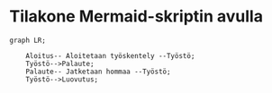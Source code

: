 # Tilakone Mermaid-skriptin avulla


```mermaid
graph LR;

    Aloitus-- Aloitetaan työskentely --Työstö;
    Työstö-->Palaute;
    Palaute-- Jatketaan hommaa --Työstö;
    Työstö-->Luovutus;
```
